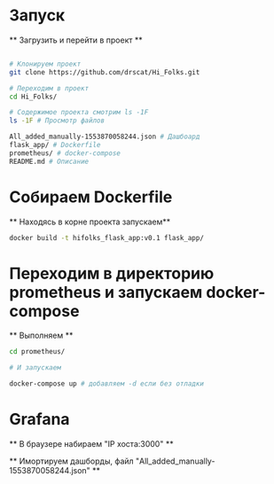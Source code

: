 # Запуск

** Загрузить и перейти в проект  **

```sh

# Клонируем проект
git clone https://github.com/drscat/Hi_Folks.git

# Переходим в проект
cd Hi_Folks/

# Содержимое проекта смотрим ls -1F
ls -1F # Просмотр файлов

All_added_manually-1553870058244.json # Дашбоард
flask_app/ # Dockerfile
prometheus/ # docker-compose
README.md # Описание
```

# Собираем Dockerfile

** Находясь в корне проекта запускаем**

```sh
docker build -t hifolks_flask_app:v0.1 flask_app/
```

# Переходим в директорию prometheus и запускаем docker-compose

** Выполняем **
```sh
cd prometheus/

# И запускаем

docker-compose up # добавляем -d если без отладки

```

# Grafana

** В браузере набираем "IP хоста:3000" **

** Имортируем дашборды, файл "All_added_manually-1553870058244.json" **


<!-- docker run -d -p 5000:5000 hifolks_flask_app:v0.1
docker run -itd --network=prometheus_two_monitor-net -d -p 5000:5000 hifolks_flask_app:v0.1 -->
